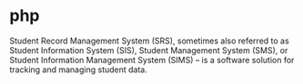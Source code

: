 # php
Student Record Management System (SRS), sometimes also referred to as Student Information System (SIS), Student Management System (SMS), or Student Information Management System (SIMS) – is a software solution for tracking and managing student data. 
